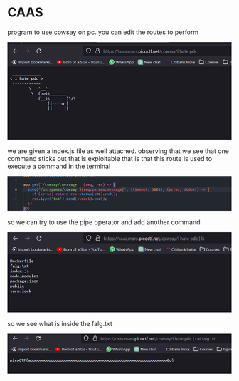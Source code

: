 # CAAS

program to use cowsay on pc. you can edit the routes to perform

![Alt text](image.png)

we are given a index.js file as well attached. observing that we see that one command sticks out that is exploitable that is that this route is used to execute a command in the terminal

![Alt text](image-1.png)

so we can try to use the pipe operator and add another command

![Alt text](image-2.png)

so we see what is inside the falg.txt

![Alt text](image-3.png)